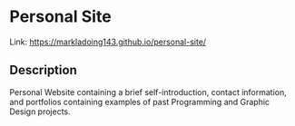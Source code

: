 # Personal Site
Link: https://markladoing143.github.io/personal-site/

## Description
Personal Website containing a brief self-introduction, contact information, and portfolios containing examples of past Programming and Graphic Design projects.

